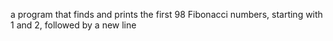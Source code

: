  a program that finds and prints the first 98 Fibonacci numbers, starting with 1 and 2, followed by a new line
